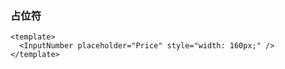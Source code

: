 ### 占位符

<!--start-code-->

```vue
<template>
  <InputNumber placeholder="Price" style="width: 160px;" />
</template>
```

<!--end-code-->
